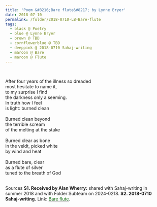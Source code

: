 ```yaml
---
title: 'Poem &#8216;Bare flute&#8217; by Lynne Bryer'
date: 2018-07-10
permalink: /folder/2018-0710-LB-Bare-flute
tags:
  - black @ Poetry
  - blue @ Lynne Bryer
  - brown @ TBD
  - cornflowerblue @ TBD
  - deeppink @ 2018-0710 Sahaj-writing
  - maroon @ Bare
  - maroon @ Flute
---
```


<br>

<p>
After four years of the illness so dreaded<br>
most hesitate to name it,<br>
to my surprise I find<br>
the darkness only a seeming.<br>
In truth how I feel<br>
is light: burned clean<br>
<br>
Burned clean beyond<br>
the terrible scream<br>
of the melting at the stake<br>
<br>
Burned clear as bone<br>
in the veldt, picked white<br>
by wind and heat<br>
<br>
Burned bare, clear<br>
as a flute of silver<br>
tuned to the breath of God<br>
</p>

<br>

<wave-list>
<list-title color="DarkSeaGreen" width="40">Sources</list-title>
  <list-item color="BlanchedAlmond"  width="285"><b> S1. Received by Alan Wherry:</b> shared with Sahaj-writing in summer 2018 and with Folder Subteam on 2024-0218.</list-item>
  <list-item color="Lavender" width="285"><b> S2. 2018-0710 Sahaj-writing.</b> Link: <a href="https://richpay.wixsite.com/sahaj-writing/forum/writings/bare-flute"><font color="DarkGreen">Bare flute</font></a>.</list-item>
</wave-list>